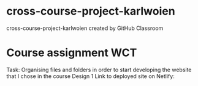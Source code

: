 # cross-course-project-karlwoien

cross-course-project-karlwoien created by GitHub Classroom

# Course assignment WCT

Task: Organising files and folders in order to start developing the website that I chose in the course Design 1
Link to deployed site on Netlify:
